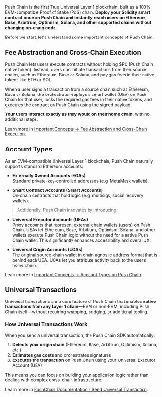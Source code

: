 Push Chain is the first True Universal Layer 1 blockchain, built as a 100% EVM-compatible Proof of Stake (PoS) chain. **Deploy your Solidity smart contract once on Push Chain and instantly reach users on Ethereum, Base, Arbitrum, Optimism, Solana, and other supported chains without changing on-chain code.**

Before we start, let's understand some important concepts of Push Chain.

## Fee Abstraction and Cross-Chain Execution

Push Chain lets users execute contracts without holding $PC (Push Chain native token). Instead, users can initiate transactions from their source chains, such as Ethereum, Base or Solana, and pay gas fees in their native tokens like ETH or SOL.

When a user signs a transaction from a source chain such as Ethereum, Base or Solana, the orchestrator deploys a smart wallet (UEA) on Push Chain for that user, locks the required gas fees in their native tokens, and executes the contract on Push Chain using the signed payload.

**Your users interact exactly as they would on their home chain**, with no additional steps.

Learn more in <a href="https://pushchain.github.io/push-chain-website/pr-preview/pr-1067/docs/chain/important-concepts/#fee-abstraction-and-cross-chain-execution" target="_blank">Important Concepts → Fee Abstraction and Cross-Chain Execution</a>.

## Account Types

As an EVM-compatible Universal Layer 1 blockchain, Push Chain naturally supports standard Ethereum accounts:

- **Externally Owned Accounts (EOAs)**<br />
  Standard private-key-controlled addresses (e.g. MetaMask wallets).

- **Smart Contract Accounts (Smart Accounts)**<br />
  On-chain contracts that hold logic (e.g. multisigs, social recovery wallets).

> Additionally, Push Chain innovates by introducing:

- **Universal Executor Accounts (UEAs)**<br />
  Proxy accounts that represent external chain wallets (users) on Push Chain.
  UEAs let Ethereum, Base, Arbitrum, Optimism, Solana, and other wallets execute Push Chain logic without the need for a native Push Chain wallet. This significantly enhances accessibility and overal UX.

- **Universal Origin Accounts (UOAs)**<br />
  The original source-chain wallet in chain agnostic address format that is behind each UEA.
  UOAs let you attribute activity back to the user’s home chain.

Learn more in <a href="https://pushchain.github.io/push-chain-website/pr-preview/pr-1067/docs/chain/important-concepts/#account-types-on-push-chain" target="_blank">Important Concepts → Account Types on Push Chain</a>.

## Universal Transactions

Universal transactions are a core feature of Push Chain that enables **native transactions from any Layer 1 chain**—EVM or non-EVM, including Push Chain itself—without requiring wrapping, bridging, or additional tooling.

### How Universal Transactions Work

When you send a universal transaction, the Push Chain SDK automatically:

1. **Detects your origin chain** (Ethereum, Base, Arbitrum, Optimism, Solana, etc.)
2. **Estimates gas costs** and orchestrates signatures
3. **Executes the transaction** on Push Chain using your Universal Executor Account (UEA)

This means you can focus on building your application logic rather than dealing with complex cross-chain infrastructure.

Learn more in <a href="https://pushchain.github.io/push-chain-website/pr-preview/pr-1067/docs/chain/build/send-universal-transaction/" target="_blank">PushChain Documentation - Send Universal Transaction</a>.
